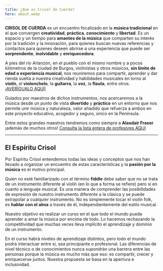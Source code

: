 ```yaml
---
title: ¿Qué es Crisol de Cuerda?
hero: about.webp
---
```


**CRISOL DE CUERDA** es un encuentro focalizado en la **música tradicional** en el que convergen **creatividad**, **práctica**, **conocimiento** y **libertad**. Es un espacio y un tiempo para **amantes de la música** que comparten su interés por la tradición y la innovación, para quienes buscan nuevas referencias y contactos para quienes deseen abrirse a una experiencia que puede ser **sorprendente**, **inolvidable** y **enriquecedora**.

A pies del río Arlanzón, en el pueblo con el mismo nombre y a pocos kilómetros de la ciudad de Burgos, violinistas y otros músicos, **sin límite de edad o experiencia musical**, nos reuniremos para compartir, aprender y dar rienda suelta a nuestra creatividad y habilidades musicales en torno al **violín**, el **violonchelo**, la **guitarra**, la **voz**, la **flauta**, entre otros. [¡AVERÍGUALO AQUÍ!](/es/about/classes)

Guiados por maestros de dichos instrumentos, nos acercaremos a la música desde un punto de vista **divertido** y **práctico** en un entorno que nos permite unir música y naturaleza, valor añadido que refuerza a ambos en este proyecto educativo, acogedor y seguro, único en la Península.

Entre estos grandes maestros tendremos como siempre a **Alasdair Fraser** ¡además de muchos otros! [Consulta la lista entera de profesores AQUI](/es/teachers)

---

## El Espíritu Crisol

Por Espíritu Crisol entendemos todas las ideas y conceptos que nos han llevado a organizar un encuentro de estas características y la **pasión por la música** es el motivo principal.

Quien no esté familiarizado con el término **fiddle** debe saber que no se trata de un instrumento diferente al violín (en lo que a forma se refiere) pero sí en cuanto a lenguaje musical. Es una manera de comprender las posibilidades de expresión de nuestro instrumento diferente a la clásica y se puede extrapolar a cualquier instrumento. No es simplemente tocar el violín folk, es **hablar con el alma** a través de él, independientemente del estilo musical.

Nuestro objetivo es realizar un curso en el que todo el mundo pueda aprender a amar la música por encima de todo. Lo hacemos rechazando la competitividad que muchas veces lleva implícito el aprendizaje y dominio de un instrumento.

En el curso habrá niveles de aprendizaje distintos, pero todo el mundo podrá interactuar entre si, sea principiante o profesional. Las diferencias de nivel técnico o de conocimientos nunca supondrán una barrera entre las personas porque la música es mucho más que eso: es compartir, crecer y enriquecerse juntos. Nuestra propuesta se basa en la apertura e inclusividad.
